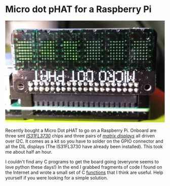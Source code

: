 # Micro dot pHAT for a Raspberry Pi

![](/pictures/phat1.png "It's upside down so the Raspberry pi can sit flat. I've coded the fonts so they are up-side down too.")

Recently bought a Micro Dot pHAT to go on a Raspberry Pi. Onboard are three smt 
[_IS31FL3730_](http://ams.issi.com/WW/pdf/IS31FL3730.pdf "PDF - Audio modulated Matrix LED driver") chips and three pairs 
of [_matrix displays_](https://shop.pimoroni.com/products/led-module-pair?variant=25455044487 "LTP-305 - They do other colours") all 
driven over I2C.  It comes as a kit so you have to solder on the GPIO connector and all the DIL displays (The IS31FL3730 have already 
been installed). This took me about half an hour.  

I couldn't find  any C programs to get the board going (everyone seems to love python these days!) In the end I grabbed fragments of 
code I found on the Internet and wrote a small set of C 
[functions](https://github.com/wicked-rainman/Rpi-Micro-Dot-pHAT "Print a string, update and reset the display and set brightness using the chip's PWM and Current registers") 
that I think are useful. Help yourself if you were looking for a simple solution.
